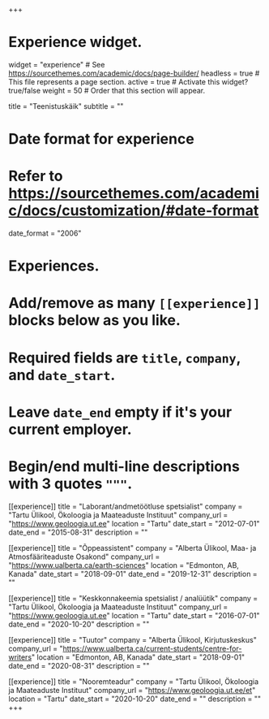 +++
# Experience widget.
widget = "experience"  # See https://sourcethemes.com/academic/docs/page-builder/
headless = true  # This file represents a page section.
active = true  # Activate this widget? true/false
weight = 50  # Order that this section will appear.

title = "Teenistuskäik"
subtitle = ""

# Date format for experience
#   Refer to https://sourcethemes.com/academic/docs/customization/#date-format
date_format = "2006"

# Experiences.
#   Add/remove as many `[[experience]]` blocks below as you like.
#   Required fields are `title`, `company`, and `date_start`.
#   Leave `date_end` empty if it's your current employer.
#   Begin/end multi-line descriptions with 3 quotes `"""`.

[[experience]]
  title = "Laborant/andmetöötluse spetsialist"
  company = "Tartu Ülikool, Ökoloogia ja Maateaduste Instituut"
  company_url = "https://www.geoloogia.ut.ee"
  location = "Tartu"
  date_start = "2012-07-01"
  date_end = "2015-08-31"
  description = ""

[[experience]]
  title = "Õppeassistent"
  company = "Alberta Ülikool, Maa- ja Atmosfääriteaduste Osakond"
  company_url = "https://www.ualberta.ca/earth-sciences"
  location = "Edmonton, AB, Kanada"
  date_start = "2018-09-01"
  date_end = "2019-12-31"
  description = ""

[[experience]]
  title = "Keskkonnakeemia spetsialist / analüütik"
  company = "Tartu Ülikool, Ökoloogia ja Maateaduste Instituut"
  company_url = "https://www.geoloogia.ut.ee"
  location = "Tartu"
  date_start = "2016-07-01"
  date_end = "2020-10-20"
  description = ""

[[experience]]
  title = "Tuutor"
  company = "Alberta Ülikool, Kirjutuskeskus"
  company_url = "https://www.ualberta.ca/current-students/centre-for-writers"
  location = "Edmonton, AB, Kanada"
  date_start = "2018-09-01"
  date_end = "2020-08-31"
  description = ""

[[experience]]
  title = "Nooremteadur"
  company = "Tartu Ülikool, Ökoloogia ja Maateaduste Instituut"
  company_url = "https://www.geoloogia.ut.ee/et"
  location = "Tartu"
  date_start = "2020-10-20"
  date_end = ""
  description = ""
+++
